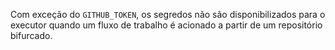 Com exceção do `GITHUB_TOKEN`, os segredos não são disponibilizados para o executor quando um fluxo de trabalho é acionado a partir de um repositório bifurcado.